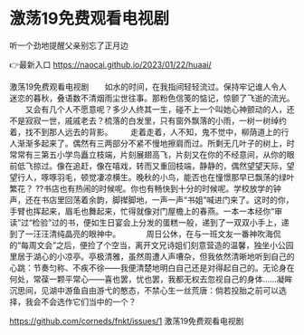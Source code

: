 # 激荡19免费观看电视剧
听一个劲地提醒父亲别忘了正月边

👉最新入口 https://naocai.github.io/2023/01/22/huaai/

激荡19免费观看电视剧　　如水的时间，在我指间轻轻流过。保持牢记谁人令人迷恋的暮秋，叠语数不清烟雨尘世往事。那粉色信笺的惦记，惊颤了飞逝的流光。
　　又会有几个人不愿意呢？多少人终其一生，碰不上一个叫她心神颤动的人，还不是寂寂一世，戚戚老去？梳落的白发里，只有窗外飘落的小雨，一树一树绰约着，找不到那人远去的背影。
　　走着走着，人不知，鬼不觉中，柳荫道上的行人渐渐多起来了。偶然有三两部分不紧不慢地擦肩而过。所剩无几叶子的树上，时常常有三第五小学鸟矗立枝端，片刻展翅高飞，片刻又在你的不经意间，从你的眼前低飞掠过。像在追赶，像在嘻戏，转而又重回枝端，静静的，偶然望望天际，望望行人，啄啄羽毛，顿觉凄凉横生。晚秋的小鸟，能否也在憧憬那早已飘荡的绿叶繁花？
??书店也有热闹的时候呢。你也有畅快到十分的时候呢。学校放学的钟声，还在书店里回荡着余韵，脚撵脚地，一声一声“书姐”喊进门来了。这时的你，手臂也挥起来，眉毛也舞起来，忙得就像对门屋檐上的春燕。一本一本经你“审读”过“检验”过的书，便如生日宴会上分发的蛋糕一般，递到了一双双小手上，递到了一汪汪清纯晶亮的眼神中。
　　　周日公休，在与一班文友一番神吹海侃的“每周文会”之后，便捡了个空当，离开文兄诗姐们刻意营造的温馨，独坐小公园里居于湖心的小凉亭。亭极清雅，虽然周遭人声嘈杂，但我依然清晰地听到自己的心跳：节奏匀称、不疾不徐——我便清楚地明白自己还是对得起自己的。无论身在何处，常葆一颗平常心——喜也罢，忧也罢，我都无权去忽视自己的身体……凝眸沉思间，见湖中游鱼自由游弋的憨态，不禁心生一丝荒唐：倘若投胎之前可以选择，我会不会选作它们当中的一个？

https://github.com/corneds/fnkt/issues/1
激荡19免费观看电视剧
